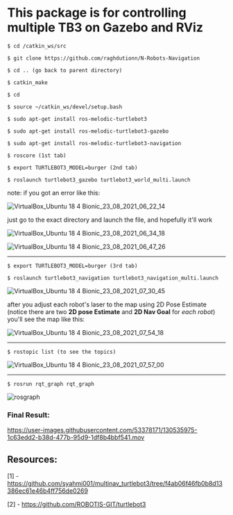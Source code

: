 # This package is for controlling multiple TB3 on Gazebo and RViz

```
$ cd /catkin_ws/src

$ git clone https://github.com/raghdutionn/N-Robots-Navigation 

$ cd .. (go back to parent directory)

$ catkin_make

$ cd 

$ source ~/catkin_ws/devel/setup.bash

$ sudo apt-get install ros-melodic-turtlebot3

$ sudo apt-get install ros-melodic-turtlebot3-gazebo

$ sudo apt-get install ros-melodic-turtlebot3-navigation

$ roscore (1st tab)

$ export TURTLEBOT3_MODEL=burger (2nd tab)

$ roslaunch turtlebot3_gazebo turtlebot3_world_multi.launch 
```
note: if you got an error like this: 

![VirtualBox_Ubuntu 18 4 Bionic_23_08_2021_06_22_14](https://user-images.githubusercontent.com/53378171/130536835-28599ade-1ad1-49ad-97d3-2d6761efdaf8.png)

just go to the exact directory and launch the file, and hopefully it'll work

![VirtualBox_Ubuntu 18 4 Bionic_23_08_2021_06_34_18](https://user-images.githubusercontent.com/53378171/130537284-60d00189-396f-48ea-8330-ce9fa81e16d3.png)

![VirtualBox_Ubuntu 18 4 Bionic_23_08_2021_06_47_26](https://user-images.githubusercontent.com/53378171/130537180-c4d5e6fd-565a-40f2-a43d-a350b6741cd0.png)


---


```
$ export TURTLEBOT3_MODEL=burger (3rd tab)

$ roslaunch turtlebot3_navigation turtlebot3_navigation_multi.launch
```

![VirtualBox_Ubuntu 18 4 Bionic_23_08_2021_07_30_45](https://user-images.githubusercontent.com/53378171/130537406-84fa6382-2f78-4f91-afe2-4dc7bc74b179.png)




after you adjust each robot's laser to the map using 2D Pose Estimate (notice there are two **2D pose Estimate** and **2D Nav Goal** for *each robot*) you'll see the map like this:

![VirtualBox_Ubuntu 18 4 Bionic_23_08_2021_07_54_18](https://user-images.githubusercontent.com/53378171/130537770-25185083-29a6-458a-bd1a-37a836ea931e.png)



---

```
$ rostopic list (to see the topics)
```
![VirtualBox_Ubuntu 18 4 Bionic_23_08_2021_07_57_00](https://user-images.githubusercontent.com/53378171/130537848-63b7181f-3af8-4721-bd34-7762f4fce8f3.png)


---

```
$ rosrun rqt_graph rqt_graph
```
![rosgraph](https://user-images.githubusercontent.com/53378171/130538265-1d10504b-78ce-4eeb-a87d-a0bceaaa1ab2.png)



### Final Result:
https://user-images.githubusercontent.com/53378171/130535975-1c63edd2-b38d-477b-95d9-1df8b4bbf541.mov



## Resources:

[1] - https://github.com/syahmi001/multinav_turtlebot3/tree/f4ab06f46fb0b8d13386ec61e46b4ff756de0269

[2] - https://github.com/ROBOTIS-GIT/turtlebot3
